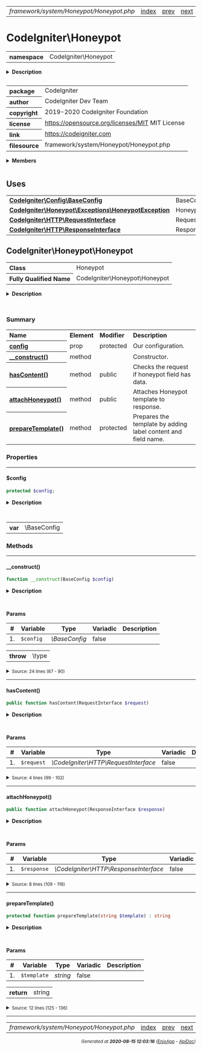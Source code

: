 


 



<table>
<tr>
<td style="width:100%"><em>framework/system/Honeypot/Honeypot.php</em></td>
<td><a href="../../../../../../api/index.md">index</a></td>
<td><a href="../../../../../../api/vendor/codeigniter4/framework/system/Honeypot/Exceptions/HoneypotException.md">prev</a></td>
<td><a href="../../../../../../api/vendor/codeigniter4/framework/system/I18n/Exceptions/I18nException.md">next</a></td>
</tr>
</table>







# CodeIgniter\Honeypot 
<table style="text-align:left">
<tr><th>namespace</th><td>CodeIgniter\Honeypot</td></tr>
</table>

<details>
<summary style="margin-bottom:12px;"><strong>Description</strong></summary>

<table>
<tr><td>
CodeIgniter
</td></tr>
</table>

<table>
<tr><td>
An open source application development framework for PHP

This content is released under the MIT License (MIT)

Copyright (c) 2014-2019 British Columbia Institute of Technology
Copyright (c) 2019-2020 CodeIgniter Foundation

Permission is hereby granted, free of charge, to any person obtaining a copy
of this software and associated documentation files (the "Software"), to deal
in the Software without restriction, including without limitation the rights
to use, copy, modify, merge, publish, distribute, sublicense, and/or sell
copies of the Software, and to permit persons to whom the Software is
furnished to do so, subject to the following conditions:

The above copyright notice and this permission notice shall be included in
all copies or substantial portions of the Software.

THE SOFTWARE IS PROVIDED "AS IS", WITHOUT WARRANTY OF ANY KIND, EXPRESS OR
IMPLIED, INCLUDING BUT NOT LIMITED TO THE WARRANTIES OF MERCHANTABILITY,
FITNESS FOR A PARTICULAR PURPOSE AND NONINFRINGEMENT. IN NO EVENT SHALL THE
AUTHORS OR COPYRIGHT HOLDERS BE LIABLE FOR ANY CLAIM, DAMAGES OR OTHER
LIABILITY, WHETHER IN AN ACTION OF CONTRACT, TORT OR OTHERWISE, ARISING FROM,
OUT OF OR IN CONNECTION WITH THE SOFTWARE OR THE USE OR OTHER DEALINGS IN
THE SOFTWARE.
</td></tr>
</table>

</details>



<table style="text-align:left">
<tr style="vertical-align:top;">
<th>package</th>
<td>CodeIgniter
</td>
</tr>
<tr style="vertical-align:top;">
<th>author</th>
<td>CodeIgniter Dev Team
</td>
</tr>
<tr style="vertical-align:top;">
<th>copyright</th>
<td>2019-2020 CodeIgniter Foundation
</td>
</tr>
<tr style="vertical-align:top;">
<th>license</th>
<td><a href="https://opensource.org/licenses/MIT">https://opensource.org/licenses/MIT</a>	MIT License
</td>
</tr>
<tr style="vertical-align:top;">
<th>link</th>
<td><a href="https://codeigniter.com">https://codeigniter.com</a>

</td>
</tr>
<tr style="vertical-align:top;">
<th>filesource</th>
<td>framework/system/Honeypot/Honeypot.php
</td>
</tr>
</table>

 

<details>
<summary style="margin-bottom:12px;"><strong>Members</strong></summary>
<table>
<tr><td><a href="../../../../../../api/vendor/codeigniter4/framework/system/Honeypot/Exceptions/HoneypotException.md">CodeIgniter\Honeypot\Exceptions\HoneypotException</a></td></tr>
<tr><td><a href="../../../../../../api/vendor/codeigniter4/framework/system/Honeypot/Honeypot.md">CodeIgniter\Honeypot\Honeypot</a></td></tr>
</table>
</details>



 
 ## Uses

<table style="text-align:left;">
<tr>
<td>
<a href="../../../../../../api/vendor/codeigniter4/framework/system/Config/BaseConfig.md"><strong>CodeIgniter\Config\BaseConfig</strong></a>
</td>
<td>BaseConfig</td>
</tr>
<tr>
<td>
<a href="../../../../../../api/vendor/codeigniter4/framework/system/Honeypot/Exceptions/HoneypotException.md"><strong>CodeIgniter\Honeypot\Exceptions\HoneypotException</strong></a>
</td>
<td>HoneypotException</td>
</tr>
<tr>
<td>
<a href="../../../../../../api/vendor/codeigniter4/framework/system/HTTP/RequestInterface.md"><strong>CodeIgniter\HTTP\RequestInterface</strong></a>
</td>
<td>RequestInterface</td>
</tr>
<tr>
<td>
<a href="../../../../../../api/vendor/codeigniter4/framework/system/HTTP/ResponseInterface.md"><strong>CodeIgniter\HTTP\ResponseInterface</strong></a>
</td>
<td>ResponseInterface</td>
</tr>
</table>



 
## CodeIgniter\Honeypot\Honeypot

<table style="text-align:left">
<tr><th>Class</th><td>Honeypot</td></tr>
<tr><th>Fully Qualified Name</th><td>CodeIgniter\Honeypot\Honeypot</td></tr>
</table>


<details>
<summary style="margin-bottom:12px;"><strong>Description</strong></summary>

<table>
<tr><td>
class Honeypot
</td></tr>
</table>


</details>



<table style="text-align:left">
</table>



### Summary


<table style="text-align:left;">
<tr>
<th>Name</th>
<th>Element</th>
<th>Modifier</th>
<th>Description</th>
</tr>

<tr>
<th><a href="#config"><strong>config</strong></a></th>
<td>prop</td>
<td>
protected

</td>
<td>Our configuration.</td>
</tr>

<tr>
<th><a href="#__construct"><strong>__construct</strong>()</a></th>
<td>method</td>
<td>


</td>
<td>Constructor.</td>
</tr>
<tr>
<th><a href="#hasContent"><strong>hasContent</strong>()</a></th>
<td>method</td>
<td>
public

</td>
<td>Checks the request if honeypot field has data.</td>
</tr>
<tr>
<th><a href="#attachHoneypot"><strong>attachHoneypot</strong>()</a></th>
<td>method</td>
<td>
public

</td>
<td>Attaches Honeypot template to response.</td>
</tr>
<tr>
<th><a href="#prepareTemplate"><strong>prepareTemplate</strong>()</a></th>
<td>method</td>
<td>
protected

</td>
<td>Prepares the template by adding label
content and field name.</td>
</tr>

</table>





### Properties


<hr>

#### $config

```php
protected $config;
```

<details>
<summary style="margin-bottom:12px;"><strong>Description</strong></summary>

<table>
<tr><td>
Our configuration.
</td></tr>
</table>


</details>



<table style="text-align:left">
</table>




<table>
<tr>
<th style="vertical-align:top;">var</th>
<td>\BaseConfig
</td>
</tr>
</table>







### Methods


<hr>

#### __construct()

```php
function __construct(BaseConfig $config)
```

<details>
<summary style="margin-bottom:12px;"><strong>Description</strong></summary>

<table>
<tr><td>
Constructor.
</td></tr>
</table>


</details>



<table style="text-align:left">
</table>


**Params**

<table>
<thead>
<tr>
<th>#</th>
<th>Variable</th>
<th>Type</th>
<th>Variadic</th>
<th>Description</th>
</tr>
</thead>
<tbody>

<tr>
<td>1.</td>
<td><code>$config</code></td>
<td><em>\BaseConfig
</em></td>
<td>false</td>
<td></td>
</tr>


</tbody>
</table>





<table>
<tr>
<th style="vertical-align:top;">throw</th>
<td>\type
</td>
</tr>
</table>



<details>
<summary><small>Source: 24 lines (67 - 90)</small></summary>

```php
function __construct(BaseConfig $config)
{
	$this->config = $config;

	if ($this->config->hidden === '')
	{
		throw HoneypotException::forNoHiddenValue();
	}

	if (empty($this->config->container) || strpos($this->config->container, '{template}') === false)
	{
		$this->config->container = '<div style="display:none">{template}</div>';
	}

	if ($this->config->template === '')
	{
		throw HoneypotException::forNoTemplate();
	}

	if ($this->config->name === '')
	{
		throw HoneypotException::forNoNameField();
	}
}
```

</details>


<hr>

#### hasContent()

```php
public function hasContent(RequestInterface $request)
```

<details>
<summary style="margin-bottom:12px;"><strong>Description</strong></summary>

<table>
<tr><td>
Checks the request if honeypot field has data.
</td></tr>
</table>


</details>



<table style="text-align:left">
</table>


**Params**

<table>
<thead>
<tr>
<th>#</th>
<th>Variable</th>
<th>Type</th>
<th>Variadic</th>
<th>Description</th>
</tr>
</thead>
<tbody>

<tr>
<td>1.</td>
<td><code>$request</code></td>
<td><em>\CodeIgniter\HTTP\RequestInterface
</em></td>
<td>false</td>
<td></td>
</tr>


</tbody>
</table>








<details>
<summary><small>Source: 4 lines (99 - 102)</small></summary>

```php
public function hasContent(RequestInterface $request)
{
	return ! empty($request->getPost($this->config->name));
}
```

</details>


<hr>

#### attachHoneypot()

```php
public function attachHoneypot(ResponseInterface $response)
```

<details>
<summary style="margin-bottom:12px;"><strong>Description</strong></summary>

<table>
<tr><td>
Attaches Honeypot template to response.
</td></tr>
</table>


</details>



<table style="text-align:left">
</table>


**Params**

<table>
<thead>
<tr>
<th>#</th>
<th>Variable</th>
<th>Type</th>
<th>Variadic</th>
<th>Description</th>
</tr>
</thead>
<tbody>

<tr>
<td>1.</td>
<td><code>$response</code></td>
<td><em>\CodeIgniter\HTTP\ResponseInterface
</em></td>
<td>false</td>
<td></td>
</tr>


</tbody>
</table>








<details>
<summary><small>Source: 8 lines (109 - 116)</small></summary>

```php
public function attachHoneypot(ResponseInterface $response)
{
	$prep_field = $this->prepareTemplate($this->config->template);

	$body = $response->getBody();
	$body = str_ireplace('</form>', $prep_field . '</form>', $body);
	$response->setBody($body);
}
```

</details>


<hr>

#### prepareTemplate()

```php
protected function prepareTemplate(string $template) : string
```

<details>
<summary style="margin-bottom:12px;"><strong>Description</strong></summary>

<table>
<tr><td>
Prepares the template by adding label
content and field name.
</td></tr>
</table>


</details>



<table style="text-align:left">
</table>


**Params**

<table>
<thead>
<tr>
<th>#</th>
<th>Variable</th>
<th>Type</th>
<th>Variadic</th>
<th>Description</th>
</tr>
</thead>
<tbody>

<tr>
<td>1.</td>
<td><code>$template</code></td>
<td><em>string
</em></td>
<td>false</td>
<td></td>
</tr>


</tbody>
</table>



<table>
<tr>
<th style="vertical-align:top;">return</th>
<td>string
</td>
</tr>
</table>





<details>
<summary><small>Source: 12 lines (125 - 136)</small></summary>

```php
protected function prepareTemplate(string $template): string
{
	$template = str_ireplace('{label}', $this->config->label, $template);
	$template = str_ireplace('{name}', $this->config->name, $template);

	if ($this->config->hidden)
	{
		$template = str_ireplace('{template}', $template, $this->config->container);
	}

	return $template;
}
```

</details>





 


 
  




<hr>

<table>
<tr>
<td style="width:100%"><em>framework/system/Honeypot/Honeypot.php</em></td>
<td><a href="../../../../../../api/index.md">index</a></td>
<td><a href="../../../../../../api/vendor/codeigniter4/framework/system/Honeypot/Exceptions/HoneypotException.md">prev</a></td>
<td><a href="../../../../../../api/vendor/codeigniter4/framework/system/I18n/Exceptions/I18nException.md">next</a></td>
<td><a href="#">top</a></td></tr>
</table>




<div style="text-align:right;">

<small>_Generated at **2020-08-15 12:03:16**_ *([EnixApp](https://github.com/enix-app) - [ApiDoc](https://github.com/enix-app/apidoc))*</small>
</div>